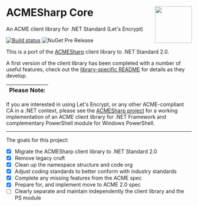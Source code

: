 # ACMESharp Core <img align="right" width="100" src="https://raw.githubusercontent.com/PKISharp/ACMESharpCore/master/docs/acmesharp-logo-color.png">

An ACME client library for .NET Standard (Let's Encrypt)

[![Build status](https://ci.appveyor.com/api/projects/status/bvf3hiyantc3m8tv?svg=true)](https://ci.appveyor.com/project/ebekker/acmesharpcore) ![NuGet Pre Release](https://img.shields.io/nuget/vpre/ACMESharpCore.svg)


This is a port of the [ACMESharp](https://github.com/ebekker/ACMESharp) client library to .NET Standard 2.0.

A first version of the client library has been completed with a number of useful features, check out the [library-specific README](/src/ACMESharp) for details as they develop.

 Please Note: |
--------------|
If you are interested in using Let's Encrypt, or any other ACME-compliant CA in a .NET context, please see the [ACMESharp project](https://github.com/ebekker/ACMESharp) for a working implementation of an ACME client library for .NET Framework and complementary PowerShell module for Windows PowerShell.

----

The goals for this project:

* [x] Migrate the ACMESharp client library to .NET Standard 2.0
* [x] Remove legacy cruft
* [x] Clean up the namespace structure and code org
* [x] Adjust coding standards to better conform with industry standards
* [x] Complete any missing features from the ACME spec
* [x] Prepare for, and implement move to ACME 2.0 spec
* [ ] Clearly separate and maintain independently the client library and the PS module

